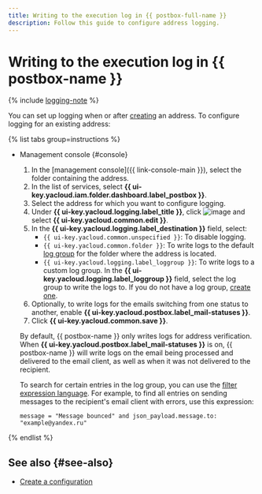 ```yaml
---
title: Writing to the execution log in {{ postbox-full-name }}
description: Follow this guide to configure address logging.
---
```


# Writing to the execution log in {{ postbox-name }}

{% include [logging-note](../../_includes/functions/logging-note.md) %}

You can set up logging when or after [creating](create-address.md) an address. To configure logging for an existing address:

{% list tabs group=instructions %}

- Management console {#console}

    1. In the [management console]({{ link-console-main }}), select the folder containing the address.
    1. In the list of services, select **{{ ui-key.yacloud.iam.folder.dashboard.label_postbox }}**.
    1. Select the address for which you want to configure logging.
    1. Under **{{ ui-key.yacloud.logging.label_title }}**, click ![image](../../_assets/console-icons/ellipsis.svg) and select **{{ ui-key.yacloud.common.edit }}**.  
    1. In the **{{ ui-key.yacloud.logging.label_destination }}** field, select:
        * `{{ ui-key.yacloud.common.unspecified }}`: To disable logging.
        * `{{ ui-key.yacloud.common.folder }}`: To write logs to the default [log group](../../logging/concepts/log-group.md) for the folder where the address is located.
        * `{{ ui-key.yacloud.logging.label_loggroup }}`: To write logs to a custom log group. In the **{{ ui-key.yacloud.logging.label_loggroup }}** field, select the log group to write the logs to. If you do not have a log group, [create one](../../logging/operations/create-group.md).
    1. Optionally, to write logs for the emails switching from one status to another, enable **{{ ui-key.yacloud.postbox.label_mail-statuses }}**.
    1. Click **{{ ui-key.yacloud.common.save }}**.

    By default, {{ postbox-name }} only writes logs for address verification. When **{{ ui-key.yacloud.postbox.label_mail-statuses }}** is on, {{ postbox-name }} will write logs on the email being processed and delivered to the email client, as well as when it was not delivered to the recipient.

    To search for certain entries in the log group, you can use the [filter expression language](../../logging/concepts/filter.md). For example, to find all entries on sending messages to the recipient's email client with errors, use this expression:

    ```
    message = "Message bounced" and json_payload.message.to: "example@yandex.ru"
    ```

{% endlist %}

## See also {#see-also}

* [Create a configuration](create-configuration.md)
